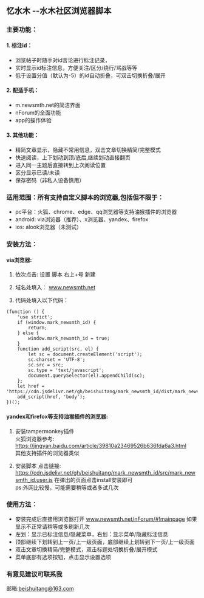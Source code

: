 ## 忆水木 --水木社区浏览器脚本

### 主要功能：
#### 1. 标注id：
+ 浏览帖子时随手对id言论进行标注记录，
+ 实时显示id标注信息，方便关注/区分/绕行/骂战等等
+ 低于设置分值（默认为-5）的id自动折叠，可双击切换折叠/展开

#### 2. 配适手机：
+ m.newsmth.net的简洁界面
+ nForum的全面功能
+ app的操作体验

#### 3. 其他功能：
+ 精简文章显示，隐藏不常用信息，双击文章切换精简/完整模式
+ 快速阅读，上下划动到顶/底后,继续划动直接翻页
+ 进入同一主题后直接转到上次阅读位置
+ 区分显示已读/未读
+ 保存密码（非私人设备慎用）
<!-- + 草稿箱，预防敏感词 -->

### 适用范围：所有支持自定义脚本的浏览器,包括但不限于：
+ pc平台：火狐、chrome、edge、qq浏览器等支持油猴插件的浏览器
+ android: via浏览器（推荐）、x浏览器、yandex、firefox
+ ios: alook浏览器（未测试）

### 安装方法：
#### via浏览器:
1. 依次点击: 设置 脚本 右上+号 新建

2. 域名处填入： www.newsmth.net

3. 代码处填入以下代码：

```  
(function () {
    'use strict';
    if (window.mark_newsmth_id) {
        return;
    } else {
        window.mark_newsmth_id = true;
    }
    function add_script(src, el) {
        let sc = document.createElement('script');
        sc.charset = 'UTF-8';
        sc.src = src;
        sc.type = 'text/javascript';
        document.querySelector(el).appendChild(sc);
    };
    let href = 'https://cdn.jsdelivr.net/gh/beishuitang/mark_newsmth_id/dist/mark_newsmth_id.umd.min.js';
    add_script(href, 'body');
})();
```

#### yandex和firefox等支持油猴插件的浏览器:
1. 安装tampermonkey插件  
火狐浏览器参考: https://jingyan.baidu.com/article/39810a23469526b636fda6a3.html  
其他支持插件的浏览器类似
  
2. 安装脚本
点击链接:  
https://cdn.jsdelivr.net/gh/beishuitang/mark_newsmth_id/src/mark_newsmth_id.user.js
在弹出的页面点击install安装即可  
ps:外网比较慢，可能需要稍等或者多试几次

### 使用方法：
+ 安装完成后直接用浏览器打开 www.newsmth.net/nForum/#!mainpage 如果显示不正常请稍等或多刷新几次
+ 左划：显示已标注信息/隐藏菜单，右划：显示菜单/隐藏标注信息
+ 顶部继续下划转到上一页/上一级页面，底部继续上划转到下一页/上一级页面
+ 双击文章切换精简/完整模式，双击标题处切换折叠/展开模式
+ 菜单底部有选项按钮，点击显示设置选项

 ### 有意见建议可联系我  
 邮箱:beishuitang@163.com 

